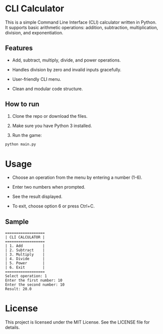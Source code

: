 # CLI Calculator

This is a simple Command Line Interface (CLI) calculator written in Python. It supports basic arithmetic operations: addition, subtraction, multiplication, division, and exponentiation.

## Features

- Add, subtract, multiply, divide, and power operations.

- Handles division by zero and invalid inputs gracefully.

- User-friendly CLI menu.

- Clean and modular code structure.

## How to run

1. Clone the repo or download the files.

2. Make sure you have Python 3 installed.

3. Run the game:

```bash
python main.py
```

# Usage

- Choose an operation from the menu by entering a number (1-6).

- Enter two numbers when prompted.

- See the result displayed.

- To exit, choose option 6 or press Ctrl+C.

## Sample

```
==================
| CLI CALCULATOR |
==================
| 1. Add         |
| 2. Subtract    |
| 3. Multiply    |
| 4. Divide      |
| 5. Power       |
| 6. Exit        |
==================
Select operation: 1
Enter the first number: 10
Enter the second number: 10
Result: 20.0
```

# License

This project is licensed under the MIT License. See the LICENSE file for details.
